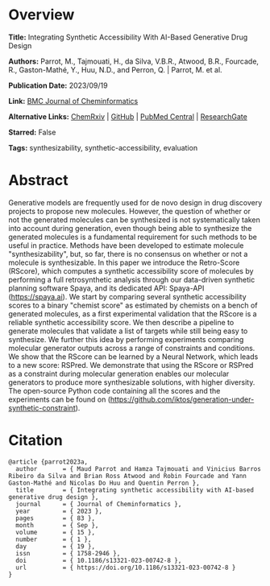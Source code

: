 # Overview
**Title:**
Integrating Synthetic Accessibility With AI-Based Generative Drug Design

**Authors:**
Parrot, M., Tajmouati, H., da Silva, V.B.R., Atwood, B.R., Fourcade, R., Gaston-Mathé, Y., Huu, N.D., and Perron, Q. |
Parrot, M. et al.

**Publication Date:**
2023/09/19

**Link:**
[BMC Journal of Cheminformatics](https://jcheminf.biomedcentral.com/articles/10.1186/s13321-023-00742-8)

**Alternative Links:**
[ChemRxiv](https://chemrxiv.org/engage/chemrxiv/article-details/61c19ee67f367e034f5adb11) |
[GitHub](https://github.com/iktos/generation-under-synthetic-constraint) |
[PubMed Central](https://pmc.ncbi.nlm.nih.gov/articles/PMC10507964) |
[ResearchGate](https://www.researchgate.net/publication/374028293_Integrating_synthetic_accessibility_with_AI-based_generative_drug_design)

**Starred:**
False

**Tags:**
synthesizability, synthetic-accessibility, evaluation


# Abstract
Generative models are frequently used for de novo design in drug discovery projects to propose new molecules.
However, the question of whether or not the generated molecules can be synthesized is not systematically taken into account during generation, even though being able to synthesize the generated molecules is a fundamental requirement for such methods to be useful in practice.
Methods have been developed to estimate molecule "synthesizability", but, so far, there is no consensus on whether or not a molecule is synthesizable.
In this paper we introduce the Retro-Score (RScore), which computes a synthetic accessibility score of molecules by performing a full retrosynthetic analysis through our data-driven synthetic planning software Spaya, and its dedicated API: Spaya-API (https://spaya.ai).
We start by comparing several synthetic accessibility scores to a binary "chemist score" as estimated by chemists on a bench of generated molecules, as a first experimental validation that the RScore is a reliable synthetic accessibility score.
We then describe a pipeline to generate molecules that validate a list of targets while still being easy to synthesize.
We further this idea by performing experiments comparing molecular generator outputs across a range of constraints and conditions.
We show that the RScore can be learned by a Neural Network, which leads to a new score: RSPred.
We demonstrate that using the RScore or RSPred as a constraint during molecular generation enables our molecular generators to produce more synthesizable solutions, with higher diversity.
The open-source Python code containing all the scores and the experiments can be found on (https://github.com/iktos/generation-under-synthetic-constraint).


# Citation
```
@article {parrot2023a,
  author       = { Maud Parrot and Hamza Tajmouati and Vinicius Barros Ribeiro da Silva and Brian Ross Atwood and Robin Fourcade and Yann Gaston-Mathé and Nicolas Do Huu and Quentin Perron },
  title        = { Integrating synthetic accessibility with AI-based generative drug design },
  journal      = { Journal of Cheminformatics },
  year         = { 2023 },
  pages        = { 83 },
  month        = { Sep },
  volume       = { 15 },
  number       = { 1 },
  day          = { 19 },
  issn         = { 1758-2946 },
  doi          = { 10.1186/s13321-023-00742-8 },
  url          = { https://doi.org/10.1186/s13321-023-00742-8 }
}
```
